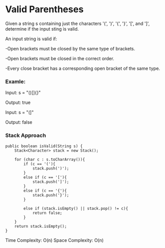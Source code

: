 # Valid Parentheses

Given a string s containing just the characters '(', ')', '{', '}', '[', and ']', determine if the input sting is valid.

An input string is valid if:

-Open brackets must be closed by the same type of brackets.

-Open brackets must be closed in the correct order.

-Every close bracket has a corresponding open bracket of the same type.

### Examle: ###

Input: s = "()[]{}"

Output: true

Input: s = "(]"

Output: false


### Stack Approach ###

    public boolean isValid(String s) {
        Stack<Character> stack = new Stack();
        
        for (char c : s.toCharArray()){
            if (c == '('){
                stack.push(')');
            }
            else if (c == '['){
                stack.push(']');
            }
            else if (c == '{'){
                stack.push('}');
            }
            
            else if (stack.isEmpty() || stack.pop() != c){
                return false;
            }
        }
        return stack.isEmpty();
    }

Time Complexity: O(n) Space Complexity: O(n)


